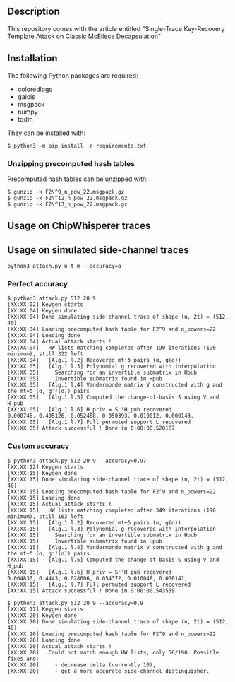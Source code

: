 ## Description

This repository comes with the article entitled "Single-Trace Key-Recovery Template Attack on Classic McEliece Decapsulation"

## Installation

The following Python packages are required:

  - coloredlogs
  - galois
  - msgpack
  - numpy
  - tqdm

They can be installed with:

```
$ python3 -m pip install -r requirements.txt
```

### Unzipping precomputed hash tables

Precomputed hash tables can be unzipped with:

```
$ gunzip -k F2\^9_n_pow_22.msgpack.gz
$ gunzip -k F2\^12_n_pow_22.msgpack.gz
$ gunzip -k F2\^13_n_pow_22.msgpack.gz
```

## Usage on ChipWhisperer traces



## Usage on simulated side-channel traces

```
python3 attach.py n t m --accuracy=a
```

### Perfect accuracy

```
$ python3 attack.py 512 20 9                
[XX:XX:02] Keygen starts
[XX:XX:04] Keygen done
[XX:XX:04] Done simulating side-channel trace of shape (n, 2t) = (512, 40)
[XX:XX:04] Loading precomputed hash table for F2^9 and n_powers=22
[XX:XX:04] Loading done
[XX:XX:04] Actual attack starts !
[XX:XX:04]   HW lists matching completed after 190 iterations (190 minimum), still 322 left
[XX:XX:04]   [Alg.1 l.2] Recovered mt+δ pairs (ɑ, g(ɑ))
[XX:XX:05]   [Alg.1 l.3] Polynomial g recovered with interpolation
[XX:XX:05]     Searching for an invertible submatrix in Hpub
[XX:XX:05]     Invertible submatrix found in Hpub
[XX:XX:05]   [Alg.1 l.4] Vandermonde matrix V constructed with g and the mt+δ (ɑ, g⁻²(ɑ)) pairs
[XX:XX:05]   [Alg.1 l.5] Computed the change-of-basis S using V and H_pub
[XX:XX:05]   [Alg.1 l.6] H_priv = S⁻¹H_pub recovered 
0.000746, 0.405126, 0.052468, 0.050393, 0.010012, 0.000143, 
[XX:XX:05]   [Alg.1 l.7] Full permuted support L recovered 
[XX:XX:05] Attack successful ! Done in 0:00:00.520167
```

### Custom accuracy

```
$ python3 attack.py 512 20 9 --accuracy=0.97
[XX:XX:12] Keygen starts
[XX:XX:15] Keygen done
[XX:XX:15] Done simulating side-channel trace of shape (n, 2t) = (512, 40)
[XX:XX:15] Loading precomputed hash table for F2^9 and n_powers=22
[XX:XX:15] Loading done
[XX:XX:15] Actual attack starts !
[XX:XX:15]   HW lists matching completed after 349 iterations (190 minimum), still 163 left
[XX:XX:15]   [Alg.1 l.2] Recovered mt+δ pairs (ɑ, g(ɑ))
[XX:XX:15]   [Alg.1 l.3] Polynomial g recovered with interpolation
[XX:XX:15]     Searching for an invertible submatrix in Hpub
[XX:XX:15]     Invertible submatrix found in Hpub
[XX:XX:15]   [Alg.1 l.4] Vandermonde matrix V constructed with g and the mt+δ (ɑ, g⁻²(ɑ)) pairs
[XX:XX:15]   [Alg.1 l.5] Computed the change-of-basis S using V and H_pub
[XX:XX:15]   [Alg.1 l.6] H_priv = S⁻¹H_pub recovered 
0.004836, 0.4443, 0.028606, 0.054372, 0.010048, 0.000141, 
[XX:XX:15]   [Alg.1 l.7] Full permuted support L recovered 
[XX:XX:15] Attack successful ! Done in 0:00:00.543559
```

```
$ python3 attack.py 512 20 9 --accuracy=0.9 
[XX:XX:17] Keygen starts
[XX:XX:20] Keygen done
[XX:XX:20] Done simulating side-channel trace of shape (n, 2t) = (512, 40)
[XX:XX:20] Loading precomputed hash table for F2^9 and n_powers=22
[XX:XX:20] Loading done
[XX:XX:20] Actual attack starts !
[XX:XX:20]   Could not match enough HW lists, only 56/190. Possible fixes are:
[XX:XX:20]     - decrease delta (currently 10),
[XX:XX:20]     - get a more accurate side-channel distinguisher.
```

